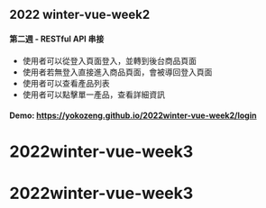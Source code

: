 ## 2022 winter-vue-week2
#### 第二週 - RESTful API 串接
- 使用者可以從登入頁面登入，並轉到後台商品頁面
- 使用者若無登入直接進入商品頁面，會被導回登入頁面
- 使用者可以查看產品列表
- 使用者可以點擊單一產品，查看詳細資訊

#### Demo: https://yokozeng.github.io/2022winter-vue-week2/login
# 2022winter-vue-week3
# 2022winter-vue-week3
